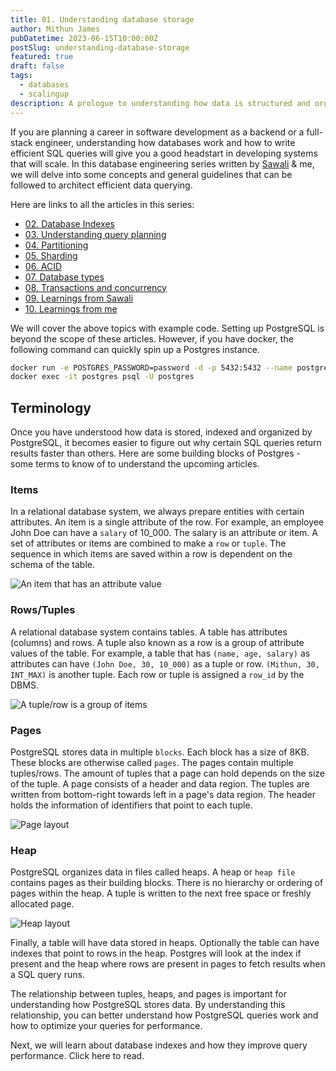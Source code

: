 ```yaml
---
title: 01. Understanding database storage
author: Mithun James
pubDatetime: 2023-06-15T10:00:00Z
postSlug: understanding-database-storage
featured: true
draft: false
tags:
  - databases
  - scalingup
description: A prologue to understanding how data is structured and organized in the databases before we delve into advanced topics. Database optimizes the storage of data in various files and data structures to ensure that queries run most effectively. In this article, we will see how PostgreSQL stores data. Please note that the concept is very similar to other RDBMS like MySQL.
---
```


If you are planning a career in software development as a backend or a full-stack engineer, understanding how databases work and how to write efficient SQL queries will give you a good headstart in developing systems that will scale. In this database engineering series written by [Sawali](https://www.linkedin.com/in/sawali-kale/) & me, we will delve into some concepts and general guidelines that can be followed to architect efficient data querying.

Here are links to all the articles in this series:

- [02. Database Indexes](#)
- [03. Understanding query planning](#)
- [04. Partitioning](#)
- [05. Sharding](#)
- [06. ACID](#)
- [07. Database types](#)
- [08. Transactions and concurrency](#)
- [09. Learnings from Sawali](#)
- [10. Learnings from me](#)

We will cover the above topics with example code.
Setting up PostgreSQL is beyond the scope of these articles.
However, if you have docker, the following command can quickly spin up a Postgres instance.

```bash
docker run -e POSTGRES_PASSWORD=password -d -p 5432:5432 --name postgres postgres
docker exec -it postgres psql -U postgres
```

## Terminology

Once you have understood how data is stored, indexed and organized by PostgreSQL, it becomes easier to figure out why certain SQL queries return results faster than others.
Here are some building blocks of Postgres - some terms to know of to understand the upcoming articles.

### Items

In a relational database system, we always prepare entities with certain attributes.
An item is a single attribute of the row. For example, an employee John Doe can have a `salary` of 10_000.
The salary is an attribute or item. A set of attributes or items are combined to make a `row` or `tuple`.
The sequence in which items are saved within a row is dependent on the schema of the table.

![An item that has an attribute value](/assets/db/item.png "An item that has an attribute value")

### Rows/Tuples

A relational database system contains tables. A table has attributes (columns) and rows. A tuple also known as a row is a group of attribute values of the table.
For example, a table that has `(name, age, salary)` as attributes can have `(John Doe, 30, 10_000)` as a tuple or row.
`(Mithun, 30, INT_MAX)` is another tuple.
Each row or tuple is assigned a `row_id` by the DBMS.

![A tuple/row is a group of items](/assets/db/tuple.png "A tuple/row is a group of items")

### Pages

PostgreSQL stores data in multiple `blocks`. Each block has a size of 8KB.
These blocks are otherwise called `pages`. The pages contain multiple tuples/rows.
The amount of tuples that a page can hold depends on the size of the tuple.
A page consists of a header and data region.
The tuples are written from bottom-right towards left in a page's data region.
The header holds the information of identifiers that point to each tuple.

![Page layout](/assets/db/page.png "Page layout")

### Heap

PostgreSQL organizes data in files called heaps.
A heap or `heap file` contains pages as their building blocks.
There is no hierarchy or ordering of pages within the heap. A tuple is written to the next free space or freshly allocated page.

![Heap layout](/assets/db/heap.png "Heap layout")

Finally, a table will have data stored in heaps. Optionally the table can have indexes that point to rows in the heap.
Postgres will look at the index if present and the heap where rows are present in pages to fetch results when a SQL query runs.

The relationship between tuples, heaps, and pages is important for understanding how PostgreSQL stores data.
By understanding this relationship, you can better understand how PostgreSQL queries work and how to optimize your queries for performance.

Next, we will learn about database indexes and how they improve query performance.
Click here to read.
